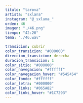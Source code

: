 ```yaml
---
titulo: "tarova"
artista: "sxlana"
instagram: "@_sxlana_"
orden: 46
imagen: "./46.png"
tiempo: "42:20"
tema: "./46.wav"

transicion: cubrir
color_transicion: "#000000"
direccion_transicion: derecha
duracion_transicion: 1
color_sitio: "#000000"
color_navegacion: "#ffffff"
color_navegacion_hover: "#545454"
color_fondo: "#ffffff"
color_letra: "#000000"
color_links: "#065A82"
color_links_hover: "#1C7293"
---
```

